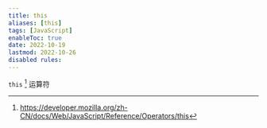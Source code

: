 ```yaml
---
title: this
aliases: [this]
tags: [JavaScript]
enableToc: true
date: 2022-10-19
lastmod: 2022-10-26
disabled rules: 
---
```


`this` [^1] 运算符

[^1]: <https://developer.mozilla.org/zh-CN/docs/Web/JavaScript/Reference/Operators/this>
